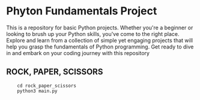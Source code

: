 # Phyton Fundamentals Project

This is a repository for basic Python projects. Whether you're a beginner or looking to brush up your Python skills, you've come to the right place. Explore and learn from a collection of simple yet engaging projects that will help you grasp the fundamentals of Python programming. Get ready to dive in and embark on your coding journey with this repository

## ROCK, PAPER, SCISSORS

```
    cd rock_paper_scissors
    python3 main.py
```